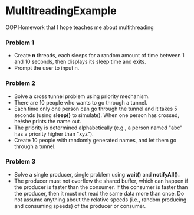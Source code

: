 # MultitreadingExample
OOP Homework that I hope teaches me about multithreading

### Problem 1

* Create **n** threads, each sleeps for a random amount of time between 1 and 10 seconds, then displays its sleep time and exits.
* Prompt the user to input n.

### Problem 2

* Solve a cross tunnel problem using priority mechanism. 
* There are 10 people who wants to go through a tunnel.
* Each time only one person can go through the tunnel and it takes 5 seconds (using **sleep()** to simulate). When one person has crossed, he/she prints the name out.
* The priority is determined alphabetically (e.g., a person named "abc" has a priority higher than "xyz").
* Create 10 people with randomly generated names, and let them go through a tunnel.

### Problem 3

* Solve a single producer, single problem using **wait()** and **notifyAll().**
* The producer must not overflow the shared buffer, which can happen if the producer is faster than the consumer. If the consumer is faster than the producer, then it must not read the same data more than once. Do not assume anything about the relative speeds (i.e., random producing and consuming speeds) of the producer or consumer.